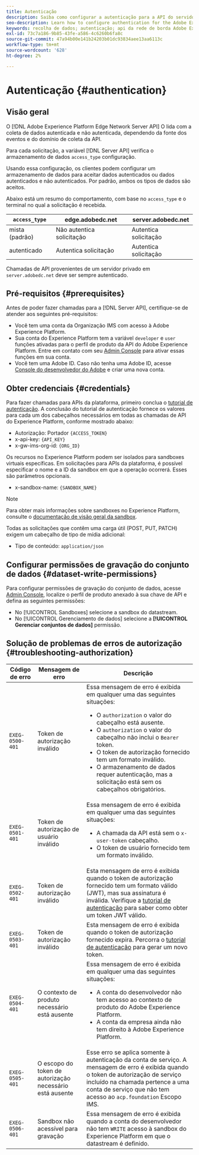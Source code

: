 ```yaml
---
title: Autenticação
description: Saiba como configurar a autenticação para a API do servidor de rede de borda do Adobe Experience Platform
seo-description: Learn how to configure authentication for the Adobe Experience Platform Edge Network Server API
keywords: recolha de dados; autenticação; api da rede de borda Adobe Experience Platform; autorização
exl-id: 73c7a186-9b85-43fe-a586-4c6260b6fa8c
source-git-commit: 47a94b00e141b24203b01dc93834aee13aa6113c
workflow-type: tm+mt
source-wordcount: '628'
ht-degree: 2%

---
```


# Autenticação {#authentication}

## Visão geral

O [!DNL Adobe Experience Platform Edge Network Server API] O lida com a coleta de dados autenticada e não autenticada, dependendo da fonte dos eventos e do domínio de coleta da API.

Para cada solicitação, a variável [!DNL Server API] verifica o armazenamento de dados `access_type` configuração.

Usando essa configuração, os clientes podem configurar um armazenamento de dados para aceitar dados autenticados ou dados autenticados e não autenticados. Por padrão, ambos os tipos de dados são aceitos.

Abaixo está um resumo do comportamento, com base no `access_type` e o terminal no qual a solicitação é recebida.

| `access_type` | edge.adobedc.net | server.adobedc.net |
|-----------------|-------------------------------|-----------------------|
| mista (padrão) | Não autentica solicitação | Autentica solicitação |
| autenticado | Autentica solicitação | Autentica solicitação |

Chamadas de API provenientes de um servidor privado em `server.adobedc.net` deve ser sempre autenticado.

## Pré-requisitos {#prerequisites}

Antes de poder fazer chamadas para a [!DNL Server API], certifique-se de atender aos seguintes pré-requisitos:

* Você tem uma conta da Organização IMS com acesso à Adobe Experience Platform.
* Sua conta do Experience Platform tem a variável `developer` e `user` funções ativadas para o perfil de produto da API do Adobe Experience Platform. Entre em contato com seu [Admin Console](../access-control/home.md) para ativar essas funções em sua conta.
* Você tem uma Adobe ID. Caso não tenha uma Adobe ID, acesse [Console do desenvolvedor do Adobe](https://developer.adobe.com/console) e criar uma nova conta.

## Obter credenciais {#credentials}

Para fazer chamadas para APIs da plataforma, primeiro conclua o [tutorial de autenticação](../landing/api-authentication.md). A conclusão do tutorial de autenticação fornece os valores para cada um dos cabeçalhos necessários em todas as chamadas de API do Experience Platform, conforme mostrado abaixo:

* Autorização: Portador `{ACCESS_TOKEN}`
* x-api-key: `{API_KEY}`
* x-gw-ims-org-id: `{ORG_ID}`

Os recursos no Experience Platform podem ser isolados para sandboxes virtuais específicas. Em solicitações para APIs da plataforma, é possível especificar o nome e a ID da sandbox em que a operação ocorrerá. Esses são parâmetros opcionais.

* x-sandbox-name: `{SANDBOX_NAME}`

>[!NOTE]
>
>Para obter mais informações sobre sandboxes no Experience Platform, consulte o [documentação de visão geral da sandbox](../sandboxes/home.md).

Todas as solicitações que contêm uma carga útil (POST, PUT, PATCH) exigem um cabeçalho de tipo de mídia adicional:

* Tipo de conteúdo: `application/json`

## Configurar permissões de gravação do conjunto de dados {#dataset-write-permissions}

Para configurar permissões de gravação do conjunto de dados, acesse [Admin Console](https://adminconsole.adobe.com), localize o perfil de produto anexado à sua chave de API e defina as seguintes permissões:

* No [!UICONTROL Sandboxes] selecione a sandbox do datastream.
* No [!UICONTROL Gerenciamento de dados] selecione a **[!UICONTROL Gerenciar conjuntos de dados]** permissão.

## Solução de problemas de erros de autorização {#troubleshooting-authorization}

| Código de erro | Mensagem de erro | Descrição |
| --- | --- | --- |
| `EXEG-0500-401` | Token de autorização inválido | Essa mensagem de erro é exibida em qualquer uma das seguintes situações:  <ul><li>O `authorization` o valor do cabeçalho está ausente.</li><li>O `authorization` o valor do cabeçalho não inclui o `Bearer` token.</li><li>O token de autorização fornecido tem um formato inválido.</li><li>O armazenamento de dados requer autenticação, mas a solicitação está sem os cabeçalhos obrigatórios.</li></ul> |
| `EXEG-0501-401` | Token de autorização de usuário inválido | Essa mensagem de erro é exibida em qualquer uma das seguintes situações: <ul><li>A chamada da API está sem o `x-user-token` cabeçalho.</li><li>O token de usuário fornecido tem um formato inválido.</li></ul> |
| `EXEG-0502-401` | Token de autorização inválido | Esta mensagem de erro é exibida quando o token de autorização fornecido tem um formato válido (JWT), mas sua assinatura é inválida. Verifique a [tutorial de autenticação](../landing/api-authentication.md) para saber como obter um token JWT válido. |
| `EXEG-0503-401` | Token de autorização inválido | Esta mensagem de erro é exibida quando o token de autorização fornecido expira. Percorra o [tutorial de autenticação](../landing/api-authentication.md) para gerar um novo token. |
| `EXEG-0504-401` | O contexto de produto necessário está ausente | Essa mensagem de erro é exibida em qualquer uma das seguintes situações:  <ul><li>A conta do desenvolvedor não tem acesso ao contexto de produto do Adobe Experience Platform.</li><li>A conta da empresa ainda não tem direito à Adobe Experience Platform.</li></ul> |
| `EXEG-0505-401` | O escopo do token de autorização necessário está ausente | Esse erro se aplica somente à autenticação da conta de serviço. A mensagem de erro é exibida quando o token de autorização de serviço incluído na chamada pertence a uma conta de serviço que não tem acesso ao `acp.foundation` Escopo IMS. |
| `EXEG-0506-401` | Sandbox não acessível para gravação | Essa mensagem de erro é exibida quando a conta do desenvolvedor não tem `WRITE` acesso à sandbox do Experience Platform em que o datastream é definido. |
